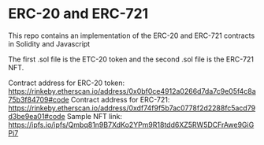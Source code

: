 # ERC-20 and ERC-721
This repo contains an implementation of the ERC-20 and ERC-721 contracts in Solidity and Javascript

The first .sol file is the ETC-20 token and the second .sol file is the ERC-721 NFT.

Contract address for ERC-20 token: https://rinkeby.etherscan.io/address/0x0bf0ce4912a0266d7da7c9e05f4c8a75b3f84709#code
Contract address for ERC-721: https://rinkeby.etherscan.io/address/0xdf74f9f5b7ac0778f2d2288fc5acd79d3be9ea01#code
Sample NFT link: https://ipfs.io/ipfs/Qmbq81n9B7XdKo2YPm9R18tdd6XZ5RW5DCFrAwe9GiGPi7


